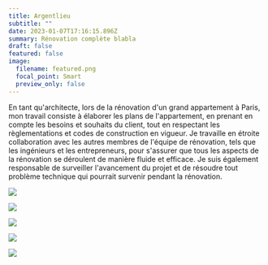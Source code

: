 ```yaml
---
title: Argentlieu
subtitle: ""
date: 2023-01-07T17:16:15.896Z
summary: Rénovation complète blabla
draft: false
featured: false
image:
  filename: featured.png
  focal_point: Smart
  preview_only: false
---
```

En tant qu'architecte, lors de la rénovation d'un grand appartement à Paris, mon travail consiste à élaborer les plans de l'appartement, en prenant en compte les besoins et souhaits du client, tout en respectant les règlementations et codes de construction en vigueur. Je travaille en étroite collaboration avec les autres membres de l'équipe de rénovation, tels que les ingénieurs et les entrepreneurs, pour s'assurer que tous les aspects de la rénovation se déroulent de manière fluide et efficace. Je suis également responsable de surveiller l'avancement du projet et de résoudre tout problème technique qui pourrait survenir pendant la rénovation.

![](jem-caomurat-b-8874.jpg)

![](jem-caomurat-b-8852.jpg)

![](jem-caomurat-b-8863.jpg)

![](jem-caomurat-b-8826w.jpg)

![](jem-caomurat-8803.jpg)